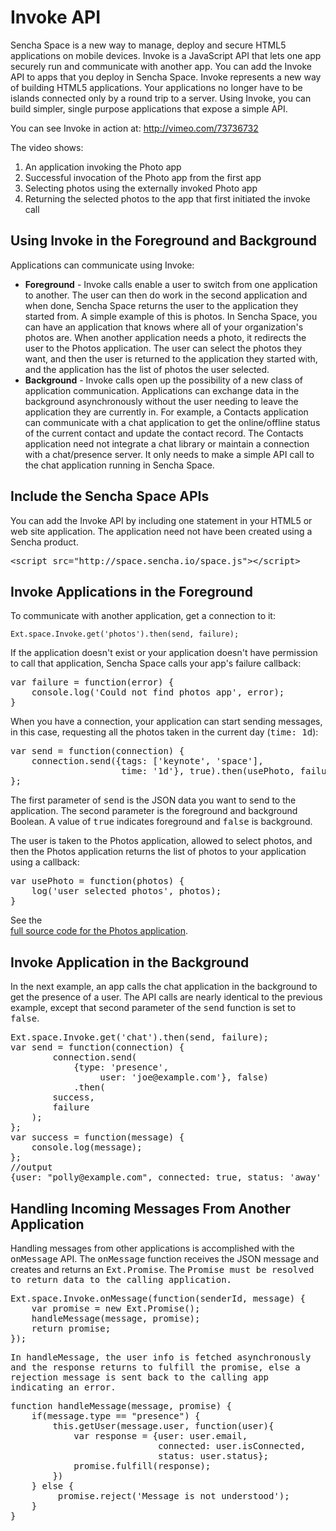 # Invoke API

Sencha Space is a new way to manage, deploy and secure HTML5 applications 
on mobile devices. 
Invoke is a JavaScript API that lets one app securely run and communicate 
with another app. 
You can add the Invoke API to apps that you deploy in Sencha Space.
Invoke represents a new way of building HTML5 applications. 
Your applications no longer have to be islands connected only 
by a round trip to a server. Using Invoke, you can build simpler, 
single purpose applications that expose a simple API.

You can see Invoke in action at: 
<a href="http://vimeo.com/73736732">http://vimeo.com/73736732</a>

The video shows:
<ol>
<li>An application invoking the Photo app</li>
<li>Successful invocation of the Photo app from the first app</li>
<li>Selecting photos using the externally invoked Photo app</li>
<li>Returning the selected photos to the app that first initiated the invoke call</li>
</ol>


## Using Invoke in the Foreground and Background

Applications can communicate using Invoke:
<ul>
<li><b>Foreground</b> - Invoke calls enable a user to switch from one application 
to another. The user can then do work in the second application and when done, 
Sencha Space returns the user to the application they started from. A simple example 
of this is photos. In Sencha Space, you can have an application that knows where 
all of your organization's photos are. When another application needs a photo, 
it redirects the user to the Photos application. The user can select the photos 
they want, and then the user is returned to the application they started with,
and the application has the list of photos the user selected.</li>
<li><b>Background</b> - Invoke calls open up the possibility of a new class 
of application communication. Applications can exchange data in the background 
asynchronously without the user needing to leave the application they are 
currently in. For example, a Contacts application can communicate with a chat 
application to get the online/offline status of the current contact and update 
the contact record. The Contacts application need not integrate a chat library 
or maintain a connection with a chat/presence server. It only needs to make 
a simple API call to the chat application running in Sencha Space.</li>
</ul>

## Include the Sencha Space APIs

You can add the Invoke API by including one statement in your HTML5 or web site
application. The application need not have been created using a Sencha product.

<pre>&lt;script src="http://space.sencha.io/space.js"&gt;&lt;/script&gt;</pre>
 
## Invoke Applications in the Foreground

To communicate with another application, get a connection to it:
 
    Ext.space.Invoke.get('photos').then(send, failure);

If the application doesn't exist or your application doesn't have 
permission to call that application, Sencha Space calls your app's failure callback:
<pre>var failure = function(error) {
    console.log('Could not find photos app', error);
}
</pre>

When you have a connection, your application can start sending messages, in
this case, requesting all the photos taken in the current day (<tt>time: 1d</tt>):

<pre>var send = function(connection) {
    connection.send({tags: ['keynote', 'space'], 
                     time: '1d'}, true).then(usePhoto, failure);
};
</pre>

The first parameter of <tt>send</tt> is the JSON data you want to send to the application. 
The second parameter is the foreground and background Boolean. 
A value of <tt>true</tt> indicates foreground and <tt>false</tt> is background.

The user is taken to the Photos application, allowed to select photos, 
and then the Photos application returns the list of photos to your application using 
a callback:

<pre>var usePhoto = function(photos) {
    log('user selected photos', photos);
}
</pre>

See the  
<a href="https://github.com/sencha/SpaceExamples/tree/master/Photos">full source code for the Photos application</a>.

## Invoke Application in the Background

In the next example, an app calls the chat application in the background 
to get the presence of a user. The API calls are nearly identical to the 
previous example, except that second parameter of the <tt>send</tt> function
is set to <tt>false</tt>.

<pre>Ext.space.Invoke.get('chat').then(send, failure);
var send = function(connection) {
        connection.send(
            {type: 'presence', 
                 user: 'joe@example.com'}, false)
            .then(
        success,
        failure
    );
};
var success = function(message) {
    console.log(message);
};
//output
{user: "polly@example.com", connected: true, status: 'away' }
</pre>
     
## Handling Incoming Messages From Another Application

Handling messages from other applications is accomplished with the 
<tt>onMessage</tt> API. The <tt>onMessage</tt> function receives the JSON message
and creates and returns an <tt>Ext.Promise</tt>. The <tt>Promise<tt> must be 
resolved to return data to the calling application.

<pre>Ext.space.Invoke.onMessage(function(senderId, message) {
    var promise = new Ext.Promise(); 
    handleMessage(message, promise); 
    return promise; 
});
</pre>

In <tt>handleMessage</tt>, the user info is fetched asynchronously and 
the response returns to fulfill the promise, else a rejection message
is sent back to the calling app indicating an error.

<pre>function handleMessage(message, promise) {
    if(message.type == "presence") {
        this.getUser(message.user, function(user){
            var response = {user: user.email, 
                            connected: user.isConnected, 
                            status: user.status};
            promise.fulfill(response);
        })
    } else {
         promise.reject('Message is not understood');
    }
}
</pre>     
